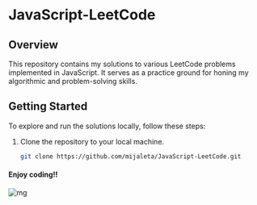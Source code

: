 # JavaScript-LeetCode

## Overview
This repository contains my solutions to various LeetCode problems implemented in JavaScript. It serves as a practice ground for honing my algorithmic and problem-solving skills.


## Getting Started
To explore and run the solutions locally, follow these steps:

1. Clone the repository to your local machine.
   ```bash
   git clone https://github.com/mijaleta/JavaScript-LeetCode.git

#### Enjoy coding!!
![mg](https://github.com/mijaleta/JavaScript-LeetCode/assets/101978426/6b1b6c38-c999-400f-bb0a-3f53c41c9e71)
